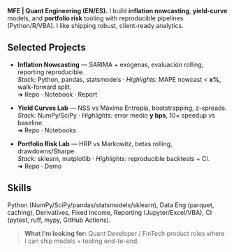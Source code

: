 **MFE | Quant Engineering (EN/ES).** I build **inflation nowcasting**, **yield-curve** models, and **portfolio risk** tooling with reproducible pipelines (Python/R/VBA). I like shipping robust, client-ready analytics.

## Selected Projects
- **Inflation Nowcasting** — SARIMA + exógenas, evaluación rolling, reporting reproducible.  
  _Stack:_ Python, pandas, statsmodels · _Highlights:_ MAPE nowcast < **x%**, walk-forward split.  
  ➜ Repo · Notebook · Report

- **Yield Curves Lab** — NSS vs Máxima Entropía, bootstrapping, z-spreads.  
  _Stack:_ NumPy/SciPy · _Highlights:_ error medio **y bps**, 10× speedup vs baseline.  
  ➜ Repo · Notebooks

- **Portfolio Risk Lab** — HRP vs Markowitz, betas rolling, drawdowns/Sharpe.  
  _Stack:_ sklearn, matplotlib · _Highlights:_ reproducible backtests + CI.  
  ➜ Repo · Demo

## Skills
Python (NumPy/SciPy/pandas/statsmodels/sklearn), Data Eng (parquet, caching), Derivatives, Fixed Income, Reporting (Jupyter/Excel/VBA), CI (pytest, ruff, mypy, GitHub Actions).

> **What I’m looking for:** Quant Developer / FinTech product roles where I can ship models + tooling end-to-end.
